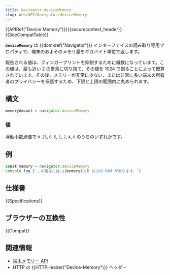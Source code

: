 ```yaml
---
title: Navigator.deviceMemory
slug: Web/API/Navigator/deviceMemory
---
```


{{APIRef("Device Memory")}}{{securecontext_header}}{{SeeCompatTable}}

**`deviceMemory`** は {{domxref("Navigator")}} インターフェイスの読み取り専用プロパティで、端末のおよそのメモリ量をギガバイト単位で返します。

報告される値は、フィンガープリントを抑制するために概数になっています。この値は、最も近い 2 の累乗に切り捨て、その値を 1024 で割ることによって概算されています。その後、メモリーが非常に少ない、または非常に多い端末の所有者のプライバシーを保護するため、下限と上限の範囲内に丸められます。

## 構文

```js
memoryAmount = navigator.deviceMemory
```

### 値

浮動小数点値で  `0.25`, `0.5`, `1`, `2`, `4`, `8` のうちのいずれかです。

## 例

```js
const memory = navigator.deviceMemory
console.log (`この端末には ${memory}GiB 以上の RAM があります。`)
```

## 仕様書

{{Specifications}}

## ブラウザーの互換性

{{Compat}}

## 関連情報

- [端末メモリー API](/ja/docs/Web/API/Device_Memory_API)
- HTTP の {{HTTPHeader("Device-Memory")}} ヘッダー
